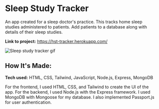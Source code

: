 # Sleep Study Tracker
An app created for a sleep doctor's practice. This tracks home sleep studies administered to patients. Add patients to a database along with details of their sleep studies.

**Link to project:** https://hst-tracker.herokuapp.com/

![Sleep study tracker gif](https://i.imgur.com/vrgWCPA.gif)

## How It's Made:

**Tech used:** HTML, CSS, Tailwind, JavaScript, Node.js, Express, MongoDB

For the frontend, I used HTML, CSS, and Tailwind to create the UI of the app. For the backend, I used Node.js with the Express framework. I used MongoDB with Mongoose for my database. I also implemented Passport.js for user authentication. 
